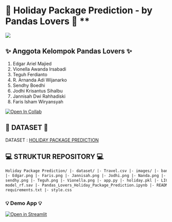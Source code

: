# 🐼 Holiday Package Prediction - by Pandas Lovers 🐼 \*\*

<img src="images/banner.png" >

## **✨ Anggota Kelompok Pandas Lovers ✨**

1. Edgar Ariel Majied
2. Vionella Awanda Irsabadi
3. Teguh Ferdianto
4. R. Arnanda Adi Wijanarko
5. Sendhy Boedhi
6. Jodhi Krisantus Sihalbu
7. Jannisah Dwi Rahhadiski
8. Faris Isham Wiryansyah

[![Open In Collab](https://colab.research.google.com/assets/colab-badge.svg)](https://colab.research.google.com/drive/1og6cvaGaytVXbDfEG2YFAhy9YhaIQPVY?usp=sharing#scrollTo=fQlFGqU0NjD-)

## **📌 DATASET 📌**

DATASET : [HOLIDAY PACKAGE PREDICTION](https://www.kaggle.com/datasets/susant4learning/holiday-package-purchase-prediction)

## **💻 STRUKTUR REPOSITORY 💻**

```html
Holiday Package Prediction/ |- dataset/ |- Travel.csv |- images/ |- banner.png
|- Edgar.png |- Faris.png |- Jannisah.png |- Jodhi.png |- Nanda.png |-
sendhy.png |- Teguh.png |- Vionella.png |- app.py |- holiday.pkl |- LICENSE |-
model_rf.sav |- Pandas_Lovers_Holiday_Package_Prediction.ipynb |- README.md |-
requirements.txt |- style.css
```

### **💡 Demo App 💡**

[![Open in Streamlit](https://static.streamlit.io/badges/streamlit_badge_black_white.svg)](https://finalproject.streamlit.app/)
